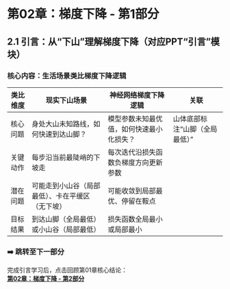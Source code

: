 # 第02章：梯度下降 - 第1部分
## 2.1 引言：从“下山”理解梯度下降（对应PPT“引言”模块）  
### 核心内容：生活场景类比梯度下降逻辑  
| 类比维度       | 现实下山场景                                                             | 神经网络梯度下降逻辑                     | 关联                          |
|----------------|--------------------------------------------------------------------------|------------------------------------------|---------------------------------------|
| 核心问题       | 身处大山未知路线，如何快速到达山脚？                                     | 模型参数未知最优值，如何快速最小化损失？ | 山体底部标注“山脚（全局最低）”                       |
| 关键动作       | 每步沿当前最陡峭的下坡走                                                 | 每次迭代沿损失函数负梯度方向更新参数     |                      |
| 潜在问题       | 可能走到小山谷（局部最低）、卡在平缓区（无下坡）                         | 可能收敛到局部最优、停留在鞍点           |          |
| 目标结果       | 到达山脚（全局最低）或小山谷（局部最低）                                 | 损失函数全局最小或局部最小               |                   |
 
### ➡️ 跳转至下一部分  
完成引言学习后，点击回顾第01章核心结论：  
**[第02章：梯度下降 - 第2部分](chapter02_part2.md)**
